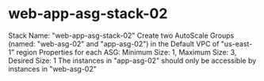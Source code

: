 # web-app-asg-stack-02
Stack Name: "web-app-asg-stack-02"
Create two AutoScale Groups (named: "web-asg-02" and "app-asg-02") in the Default VPC of "us-east-1" region
Properties for each ASG: Minimum Size: 1, Maximum Size: 3, Desired Size: 1
The instances in "app-asg-02" should only be accessible by instances in "web-asg-02"
